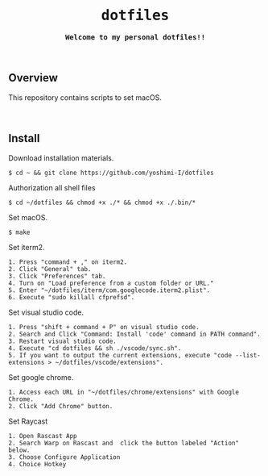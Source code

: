 <div align="center">

<samp>

# dotfiles

**Welcome to my personal dotfiles!!**

</samp>

</div>

&emsp;
## Overview

This repository contains scripts to set macOS.

&emsp;




## Install

Download installation materials.

```shell
$ cd ~ && git clone https://github.com/yoshimi-I/dotfiles
```
Authorization all shell files
```shell
$ cd ~/dotfiles && chmod +x ./* && chmod +x ./.bin/* 
```
Set macOS.

```shell
$ make
```


Set iterm2.


```
1. Press "command + ," on iterm2.
2. Click "General" tab.
3. Click "Preferences" tab.
4. Turn on "Load preference from a custom folder or URL."
5. Enter "~/dotfiles/iterm/com.googlecode.iterm2.plist".
6. Execute "sudo killall cfprefsd".
```

Set visual studio code.

```
1. Press "shift + command + P" on visual studio code.
2. Search and Click "Command: Install 'code' command in PATH command".
3. Restart visual studio code.
4. Execute "cd dotfiles && sh ./vscode/sync.sh".
5. If you want to output the current extensions, execute "code --list-extensions > ~/dotfiles/vscode/extensions".
```

Set google chrome.

```
1. Access each URL in "~/dotfiles/chrome/extensions" with Google Chrome.
2. Click "Add Chrome" button.
```

Set Raycast
```
1. Open Rascast App
2. Search Warp on Rascast and  click the button labeled "Action" below.
3. Choose Configure Application
4. Choice Hotkey
```
